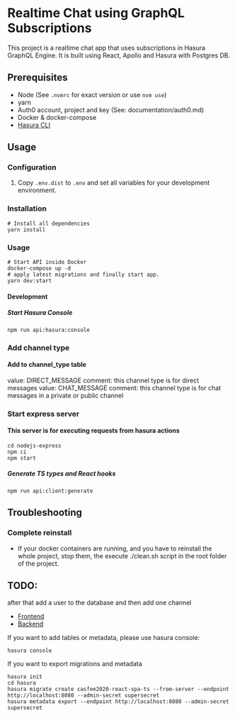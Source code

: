 # Realtime Chat using GraphQL Subscriptions

This project is a realtime chat app that uses subscriptions in Hasura GraphQL Engine. 
It is built using React, Apollo and Hasura with Postgres DB.

## Prerequisites
* Node (See `.nvmrc` for exact version or use `nvm use`)
* yarn
* Auth0 account, project and key (See: documentation/auth0.md)
* Docker & docker-compose
* [Hasura CLI](https://hasura.io/docs/1.0/graphql/core/hasura-cli/install-hasura-cli.html)

## Usage
### Configuration
1. Copy `.env.dist` to `.env` and set all variables for your development environment.

### Installation
```shell script
# Install all dependencies
yarn install
```

### Usage
```shell script
# Start API inside Docker
docker-compose up -d 
# apply latest migrations and finally start app.
yarn dev:start
```

#### Development
##### Start Hasura Console
```shell script
npm run api:hasura:console
```

### Add channel type
#### Add to channel_type table
value: DIRECT_MESSAGE comment: this channel type is for direct messages
value: CHAT_MESSAGE comment: this channel type is for chat messages in a private or public channel

### Start express server 
#### This server is for executing requests from hasura actions
```shell script
cd nodejs-express
npm ci
npm start
```


##### Generate TS types and React hooks
```shell script
npm run api:client:generate
```

## Troubleshooting
### Complete reinstall
* If your docker containers are running, and you have to reinstall the whole project, stop 
  them, the execute ./clean.sh script in the root folder of the project.









## TODO:

after that add a user to the database and then add one channel

- [Frontend](http://localhost:3000)
- [Backend](http://localhost:8080/console)

If you want to add tables or metadata, please use hasura console:

```
hasura console
```

If you want to export migrations and metadata

```
hasura init
cd hasura
hasura migrate create casfee2020-react-spa-ts --from-server --endpoint http://localhost:8080 --admin-secret supersecret
hasura metadata export --endpoint http://localhost:8080 --admin-secret supersecret
```


